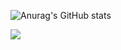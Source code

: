 ![Anurag's GitHub stats](https://github-readme-stats.vercel.app/api?username=MrNoob0&show_icons=true&theme=gruvbox)

![](https://github.com/A-Noob-Dev/github-stats/blob/master/generated/languages.svg)
